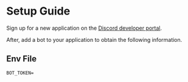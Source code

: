 # Setup Guide

Sign up for a new application on the [Discord developer portal](https://discord.com/developers/applications).

After, add a bot to your application to obtain the following information.

## Env File
```
BOT_TOKEN=
```